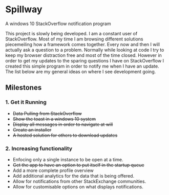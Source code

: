 # Spillway
A windows 10 StackOverflow notification program

This project is slowly being developed. I am a constant user of StackOverflow. Most of my time I am browsing different solutions piecemeiling how a framework comes together. Every now and then I will actually ask a question to a problem. Normally while looking at code I try to keep my browser distraction free and most of the time closed. However in order to get my updates to the sparing questions I have on StackOverflow I created this simple program in order to notify me when I have an update. The list below are my general ideas on where I see development going.

## Milestones

### 1. Get it Running
 - ~~Data Pulling from StackOverflow~~
 - ~~Show the toast in a windows 10 system~~
 - ~~Display all messages in order to navigate at will~~
 - ~~Create an installer~~
 - ~~A hosted solution for others to download updates~~

### 2. Increasing functionality
 - Enfocing only a single instance to be open at a time.
 - ~~Get the app to have an option to put itself in the startup queue~~
 - Add a more complete profile overview
 - Add additional analytics for the data that is being offered. 
 - Allow for notifications from other StackExchange communities.
 - Allow for customisable options on what displays notifications.